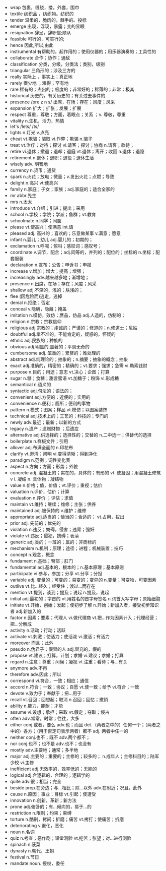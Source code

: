 -   wrap 包裹，缠绕，搂。外套，围巾
-   textile 纺织品 ，纺织物。纺织的
-   tender 温柔的，脆肉的，棘手的。投标
-   emerge 出现，浮现，暴露；变的显眼
-   resignation 辞呈，辞职信;顺从
-   feasible 可行的，可实行的;
-   hence 因此,所以;由此
-   instrumental 有帮助的，起作用的；使用仪器的；用乐器演奏的；工具性的
-   collaborate 合作；协作；通敌
-   classification 分类，分级，分类法；类别，级别
-   triangular 三角形的；涉及三方的
-   really 实际上 ，事实上；真正地
-   rarely 很少地 ；难得；罕有地
-   rare 稀有的；杰出的；极度的；非常好的；稀薄的；非常；极其
-   historical 历史的，有关历史的；有关过去事件的
-   presence /pre z n s/ 出席，在场；存在；风度；风采
-   expansion 扩大；扩张；发展；扩展
-   respect 尊重，尊敬；方面，着眼点；关系 ；v. 尊敬，尊重
-   vitality n.生机，活力，热情
-   let's /lets/ /ts/
-   lights n.灯光 v.点亮
-   cheat vt.欺骗；骗取 vi.作弊；欺骗 n.骗子
-   treat vt.治疗；对待；探讨 vi.请客；探讨；协商 n.请客；款待；
-   retire vi.退休；撤退；退却；退庭 vt.退休；离开；收回 n.退休；退隐
-   retirement n.退休；退职；退役；退休生活
-   wisely adv. 明智地
-   currency n.货币；通货
-   spark n.火花；放电；微量；v.发出火花；点燃；导致
-   delight n.高兴 vt;使高兴
-   family n.家庭；子女；家族；adj.家庭的；适合全家的
-   mr abbr.先生
-   mrs n.太太
-   introduce vt.介绍；引进；提出；采用
-   school n.学校；学院；学派；鱼群；vt.教育
-   schoolmate n.同学；同窗
-   please vt.使高兴；使满意 int.请
-   pleased adj. 高兴的；喜欢的；乐意做某事 v.满意；愿意
-   infant n.婴儿；幼儿 adj.婴儿的；初期的；
-   exclamation n.呼喊；惊叫；感叹词；感叹号；
-   coordinate v.调节，配合；adj.同等的，并列的；配位的；坐标的 n.坐标；配套服装
-   declaration n.宣布；公告；申诉书；申报
-   increase v.增加；增大；提高；增强；
-   increasingly adv.越来越多地；渐增地；
-   presence n.出席，在场；存在；风度；风采
-   shallow adj.不深的，浅的；肤浅的；
-   flee (因危险而)逃走，逃掉
-   denial n.拒绝；否定
-   conceal v.隐瞒，隐藏；掩盖
-   imitation n.模仿，效仿；赝品，仿品 adj.人造的，仿制的；
-   religion n.宗教；宗教信仰
-   religious adj.宗教的；虔诚的；严谨的；修道的；n.修道士；尼姑
-   doubtful adj.拿不准的，不能肯定的，疑惑的，怀疑的
-   ethnic adj.民族的；种族的
-   obvious adj.明显的,显著的；平淡无奇的
-   cumbersome adj. 笨重的；累赘的；难处理的
-   abstract adj.纯理论的；抽象的；n.摘要；抽象的概念；抽象
-   exact adj.准确的，精密的；精确的；vt.要求；强求；急需 vi.勒索钱财
-   purpose n.目的；用途；意志 vt.决心；企图；打算
-   sugar n.糖；食糖；甜言蜜语 vt.加糖于；粉饰 vi.形成糖
-   semantical n.语义的
-   syntactic adj.句法的；语法的；
-   convenient adj.方便的；近便的；实用的
-   convenience n.便利；厕所；便利的事物
-   pattern n.模式；图案；样品 vt.模仿；以图案装饰
-   technical adj.技术上的；工艺的；科技的；专门的
-   newly adv.最近；最新；以新的方式
-   legacy n.遗产；遗赠财物 ；后遗症
-   alternative adj.供选择的；选择性的；交替的 n.二中选一；供替代的选择
-   boilerplate n.样板文件；引用
-   allover adj.布满全面的 n.印花布
-   clarify vt.澄清；阐明 vi.变得清晰；得到净化
-   paradigm n.范例；词性变化表
-   aspect n.方向；方面；形势；外貌
-   concrete adj. 混凝土的；实在的，具体的；有形的 vt. 使凝固；用混凝土修筑 v i. 凝结 n. 具体物；凝结物
-   value n.价格；值，价值；vt.评价；重视；估价
-   valuation n.评价，估价；计算
-   evaluation n.评价 ；评估；求值
-   maintain vt.维持；继续；维修；主张；供养
-   maintained adj.被保持的 v.维护；维修
-   appropriate adj.适当的；恰当的；合适的； vt.占用，拔出
-   prior adj. 先前的；优先的
-   violation n.违反；妨碍，侵害；违背；强奸
-   violate vt.违反；侵犯，妨碍；亵渎
-   generic adj.类的；一班的；属的；非商标的
-   mechanism n.机制；原理；途径；进程；机械装置；技巧
-   concept n.观念，概念
-   fundament n.基础；臀部；肛门
-   fundamental adj.基本的，根本的；n.基本原理；基本原则
-   participate vi 参与，参加；分享 vt.分享；分担
-   variable adj. 变量的；可变的；易变的；变异的 n.变量；可变物，可变因素
-   outlive vt.比...经久；经受住；渡过...而存在
-   mention vt.提到，谈到；提及；说起 n.提及，说起
-   initial adj.最初的；字首的 vt.用姓名的首字母签名 n.词首大写字母；原始细胞
-   initiate vt.开始，创始；发起；使初步了解 n.开始；新加入者，接受初步知识者 adj.新加入的
-   factor n.因素；要素；代理人 vi.做代理商 vt.把...作为因素计入；代理经营；把...分解成
-   activity n.活动；行动；活跃
-   activate vt.刺激；使活力；使活泼 vi.激活；有活力
-   moreover 而且；此外
-   pseudo n.伪君子；假冒的人 adj.冒充的，假的
-   propose vt.建议；打算，计划；求婚 vi.建议；求婚；打算
-   regard n.注意；尊重；问候；凝视 vt.注重；看待；与...有关
-   anymore adv.不再
-   therefore adv.因此；所以
-   correspond vi.符合，一致；相应；通信
-   accord n.符合；一致；协议；自愿 vt.使一致；给予 vi.符合；一致
-   devote v.致力于；奉献于；把...用于
-   recall vt.召回；回想起；取消 n.召回；回忆；撤销
-   ability n.能力，能耐；才能
-   assume vi.设想；承担；采取 vt.假定；夺取；侵占
-   often adv.常常，时常；往往，大多
-   either conj.或者，要么 adv.也；而且 det.（两者之中的）任何一个；（两者之中的）各方；（用于否定句表示两者）都不 adj. 两者中任一的
-   neither conj.也不；既不 adv.两个都不；
-   nor conj.也不；也不是 adv.也不；也没有
-   mostly adv.主要地；通常；多半地
-   major adj.主要的；重要的；主修的；较多的； n.成年人；主修科目的；陆军少校 vi.主修
-   inefficient adj.无效率的，效率低的；无能的
-   logical adj.合逻辑的，合理的；逻辑学的
-   quite adv.很；相当；完全
-   beside prep.在旁边；与...相比；除...以外 adv.在附近；况且，此外
-   cause n.原因；事业；目标 vt.引起；使遭受
-   innovation n.创新，革新；新方法
-   prone adj.俯卧的；有...倾向的，易于...的
-   restriction n.限制；约束；束缚
-   torture n.酷刑，拷问；折磨；痛苦 vt.拷打；使痛苦；折磨
-   deteriorating v.退化，恶化
-   noun n.名词
-   quiz n.考查；恶作剧；课堂测验 vt.挖苦；张望；对...进行测验
-   spinach n.菠菜
-   dynasty n.朝代，王朝
-   festival n.节日
-   mandate  noun. 授权，委任
